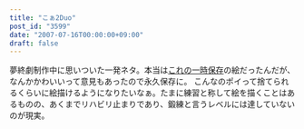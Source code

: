 ```yaml
---
title: "こぁ2Duo"
post_id: "3599"
date: "2007-07-16T00:00:00+09:00"
draft: false
---
```



夢終劇制作中に思いついた一発ネタ。本当は[これの一時保存](/3546)の絵だったんだが、なんかかわいいって意見もあったので永久保存に。 こんなのポイって捨てられるくらいに絵描けるようになりたいなぁ。たまに練習と称して絵を描くことはあるものの、あくまでリハビリ止まりであり、鍛練と言うレベルには達していないのが現実。
